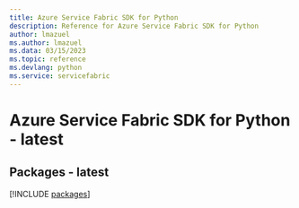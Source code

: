 ```yaml
---
title: Azure Service Fabric SDK for Python
description: Reference for Azure Service Fabric SDK for Python
author: lmazuel
ms.author: lmazuel
ms.data: 03/15/2023
ms.topic: reference
ms.devlang: python
ms.service: servicefabric
---
```

# Azure Service Fabric SDK for Python - latest
## Packages - latest
[!INCLUDE [packages](service-fabric-index.md)]